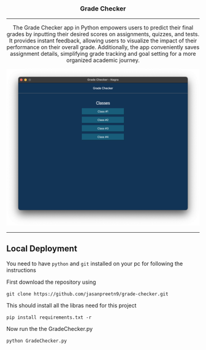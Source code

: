 
<!-- PROJECT LOGO -->
<p align="center">
  <div align="center">
    <h3>Grade Checker</h3>
  </div>

  <hr />

  <p align="center">
The Grade Checker app in Python empowers users to predict their final grades by inputting their desired scores on assignments, quizzes, and tests. It provides instant feedback, allowing users to visualize the impact of their performance on their overall grade. Additionally, the app conveniently saves assignment details, simplifying grade tracking and goal setting for a more organized academic journey.
  </p>
</p>

<!-- PREVIEW IMAGE -->
<img class="preview" src="https://github.com/jasanpreetn9/grade-checker/blob/main/Preview.png?raw=true">

<hr/>

## Local Deployment

You need to have `python` and `git` installed on your pc for following the instructions

First download the repository using

```
git clone https://github.com/jasanpreetn9/grade-checker.git
```

This should install all the libras need for this project

```
pip install requirements.txt -r
```

Now run the the GradeChecker.py

```
python GradeChecker.py
```
